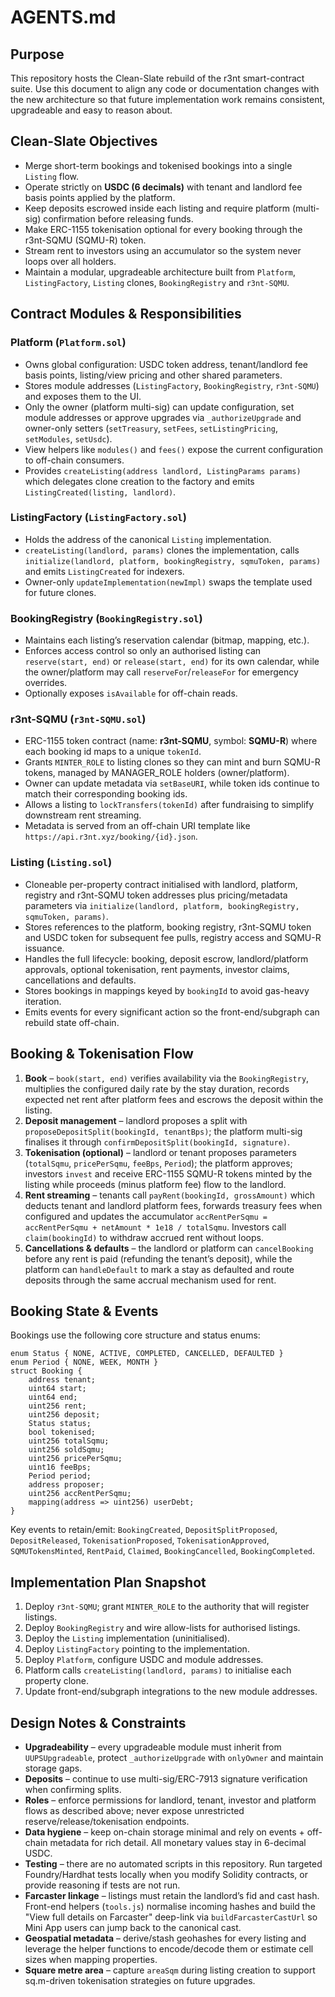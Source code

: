 # AGENTS.md

## Purpose
This repository hosts the Clean-Slate rebuild of the r3nt smart-contract suite. Use this document to
align any code or documentation changes with the new architecture so that future implementation
work remains consistent, upgradeable and easy to reason about.

## Clean-Slate Objectives
- Merge short-term bookings and tokenised bookings into a single `Listing` flow.
- Operate strictly on **USDC (6 decimals)** with tenant and landlord fee basis points applied by the
  platform.
- Keep deposits escrowed inside each listing and require platform (multi-sig) confirmation before
  releasing funds.
- Make ERC-1155 tokenisation optional for every booking through the r3nt-SQMU (SQMU-R) token.
- Stream rent to investors using an accumulator so the system never loops over all holders.
- Maintain a modular, upgradeable architecture built from `Platform`, `ListingFactory`,
  `Listing` clones, `BookingRegistry` and `r3nt-SQMU`.

## Contract Modules & Responsibilities
### Platform (`Platform.sol`)
- Owns global configuration: USDC token address, tenant/landlord fee basis points, listing/view
  pricing and other shared parameters.
- Stores module addresses (`ListingFactory`, `BookingRegistry`, `r3nt-SQMU`) and exposes them to
  the UI.
- Only the owner (platform multi-sig) can update configuration, set module addresses or approve
  upgrades via `_authorizeUpgrade` and owner-only setters (`setTreasury`, `setFees`,
  `setListingPricing`, `setModules`, `setUsdc`).
- View helpers like `modules()` and `fees()` expose the current configuration to off-chain
  consumers.
- Provides `createListing(address landlord, ListingParams params)` which delegates clone creation
  to the factory and emits `ListingCreated(listing, landlord)`.

### ListingFactory (`ListingFactory.sol`)
- Holds the address of the canonical `Listing` implementation.
- `createListing(landlord, params)` clones the implementation, calls
  `initialize(landlord, platform, bookingRegistry, sqmuToken, params)` and emits
  `ListingCreated` for indexers.
- Owner-only `updateImplementation(newImpl)` swaps the template used for future clones.

### BookingRegistry (`BookingRegistry.sol`)
- Maintains each listing’s reservation calendar (bitmap, mapping, etc.).
- Enforces access control so only an authorised listing can `reserve(start, end)` or
  `release(start, end)` for its own calendar, while the owner/platform may call
  `reserveFor`/`releaseFor` for emergency overrides.
- Optionally exposes `isAvailable` for off-chain reads.

### r3nt-SQMU (`r3nt-SQMU.sol`)
- ERC-1155 token contract (name: **r3nt-SQMU**, symbol: **SQMU-R**) where each booking id maps to a
  unique `tokenId`.
- Grants `MINTER_ROLE` to listing clones so they can mint and burn SQMU-R tokens, managed by
  MANAGER_ROLE holders (owner/platform).
- Owner can update metadata via `setBaseURI`, while token ids continue to match their
  corresponding booking ids.
- Allows a listing to `lockTransfers(tokenId)` after fundraising to simplify downstream rent
  streaming.
- Metadata is served from an off-chain URI template like `https://api.r3nt.xyz/booking/{id}.json`.

### Listing (`Listing.sol`)
- Cloneable per-property contract initialised with landlord, platform, registry and r3nt-SQMU
  token addresses plus pricing/metadata parameters via `initialize(landlord, platform,
  bookingRegistry, sqmuToken, params)`.
- Stores references to the platform, booking registry, r3nt-SQMU token and USDC token for
  subsequent fee pulls, registry access and SQMU-R issuance.
- Handles the full lifecycle: booking, deposit escrow, landlord/platform approvals, optional
  tokenisation, rent payments, investor claims, cancellations and defaults.
- Stores bookings in mappings keyed by `bookingId` to avoid gas-heavy iteration.
- Emits events for every significant action so the front-end/subgraph can rebuild state off-chain.

## Booking & Tokenisation Flow
1. **Book** – `book(start, end)` verifies availability via the `BookingRegistry`, multiplies the
   configured daily rate by the stay duration, records expected net rent after platform fees and
   escrows the deposit within the listing.
2. **Deposit management** – landlord proposes a split with `proposeDepositSplit(bookingId, tenantBps)`;
   the platform multi-sig finalises it through `confirmDepositSplit(bookingId, signature)`.
3. **Tokenisation (optional)** – landlord or tenant proposes parameters (`totalSqmu`,
   `pricePerSqmu`, `feeBps`, `Period`); the platform approves; investors `invest` and receive
   ERC-1155 SQMU-R tokens minted by the listing while proceeds (minus platform fee) flow to the landlord.
4. **Rent streaming** – tenants call `payRent(bookingId, grossAmount)` which deducts tenant and
   landlord platform fees, forwards treasury fees when configured and updates the accumulator
   `accRentPerSqmu = accRentPerSqmu + netAmount * 1e18 / totalSqmu`. Investors call
   `claim(bookingId)` to withdraw accrued rent without loops.
5. **Cancellations & defaults** – the landlord or platform can `cancelBooking` before any rent is
   paid (refunding the tenant’s deposit), while the platform can `handleDefault` to mark a stay as
   defaulted and route deposits through the same accrual mechanism used for rent.

## Booking State & Events
Bookings use the following core structure and status enums:
```
enum Status { NONE, ACTIVE, COMPLETED, CANCELLED, DEFAULTED }
enum Period { NONE, WEEK, MONTH }
struct Booking {
    address tenant;
    uint64 start;
    uint64 end;
    uint256 rent;
    uint256 deposit;
    Status status;
    bool tokenised;
    uint256 totalSqmu;
    uint256 soldSqmu;
    uint256 pricePerSqmu;
    uint16 feeBps;
    Period period;
    address proposer;
    uint256 accRentPerSqmu;
    mapping(address => uint256) userDebt;
}
```

Key events to retain/emit: `BookingCreated`, `DepositSplitProposed`, `DepositReleased`,
`TokenisationProposed`, `TokenisationApproved`, `SQMUTokensMinted`, `RentPaid`, `Claimed`,
`BookingCancelled`, `BookingCompleted`.

## Implementation Plan Snapshot
1. Deploy `r3nt-SQMU`; grant `MINTER_ROLE` to the authority that will register listings.
2. Deploy `BookingRegistry` and wire allow-lists for authorised listings.
3. Deploy the `Listing` implementation (uninitialised).
4. Deploy `ListingFactory` pointing to the implementation.
5. Deploy `Platform`, configure USDC and module addresses.
6. Platform calls `createListing(landlord, params)` to initialise each property clone.
7. Update front-end/subgraph integrations to the new module addresses.

## Design Notes & Constraints
- **Upgradeability** – every upgradeable module must inherit from `UUPSUpgradeable`, protect
  `_authorizeUpgrade` with `onlyOwner` and maintain storage gaps.
- **Deposits** – continue to use multi-sig/ERC-7913 signature verification when confirming splits.
- **Roles** – enforce permissions for landlord, tenant, investor and platform flows as described
  above; never expose unrestricted reserve/release/tokenisation endpoints.
- **Data hygiene** – keep on-chain storage minimal and rely on events + off-chain metadata for rich
  detail. All monetary values stay in 6-decimal USDC.
- **Testing** – there are no automated scripts in this repository. Run targeted Foundry/Hardhat
  tests locally when you modify Solidity contracts, or provide reasoning if tests are not run.
- **Farcaster linkage** – listings must retain the landlord’s fid and cast hash. Front-end helpers
  (`tools.js`) normalise incoming hashes and build the "View full details on Farcaster" deep-link
  via `buildFarcasterCastUrl` so Mini App users can jump back to the canonical cast.
- **Geospatial metadata** – derive/stash geohashes for every listing and leverage the helper
  functions to encode/decode them or estimate cell sizes when mapping properties.
- **Square metre area** – capture `areaSqm` during listing creation to support sq.m-driven
  tokenisation strategies on future upgrades.
